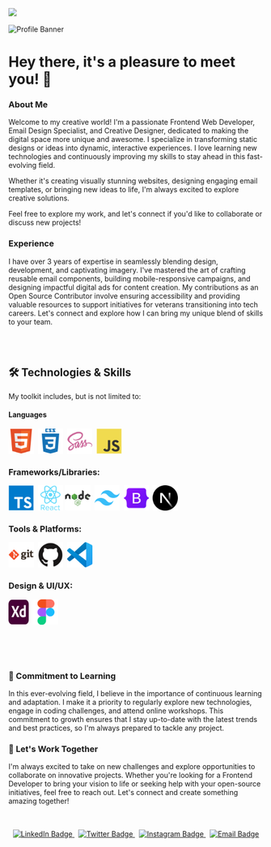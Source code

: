 ![](https://komarev.com/ghpvc/?username=kbrandon19&style=for-the-badge)
<br>

<div>
 <img alt="Profile Banner" src="https://voiwxfqryobznmxgpamq.supabase.co/storage/v1/object/public/images//github-banner.png" >
</div>

# Hey there, it's a pleasure to meet you! 👋

### About Me
Welcome to my creative world! I'm a passionate Frontend Web Developer, Email Design Specialist, and Creative Designer, dedicated to making the digital space more unique and awesome.
I specialize in transforming static designs or ideas into dynamic, interactive experiences. I love learning new technologies and continuously improving my skills to stay ahead in this fast-evolving field.

Whether it's creating visually stunning websites, designing engaging email templates, or bringing new ideas to life, I'm always excited to explore creative solutions.

Feel free to explore my work, and let's connect if you'd like to collaborate or discuss new projects!

### Experience
I have over 3 years of expertise in seamlessly blending design, development, and captivating imagery. I've mastered the art of crafting reusable email components, building mobile-responsive campaigns, and designing impactful digital ads for content creation. My contributions as an Open Source Contributor involve ensuring accessibility and providing valuable resources to support initiatives for veterans transitioning into tech careers. Let's connect and explore how I can bring my unique blend of skills to your team.


<br><br>



## 🛠️ Technologies & Skills
My toolkit includes, but is not limited to:

 #### Languages 
<div>
   <img src="https://github.com/devicons/devicon/blob/master/icons/html5/html5-original.svg" title="HTML5" alt="HTML" width="50" height="50"/>&nbsp;
  <img src="https://github.com/devicons/devicon/blob/master/icons/css3/css3-plain-wordmark.svg"  title="CSS3" alt="CSS" width="50" height="50"/>&nbsp;
  <img src="https://github.com/devicons/devicon/blob/master/icons/sass/sass-original.svg"  title="SASS" alt="SASS" width="50" height="50"/>&nbsp;
  <img src="https://github.com/devicons/devicon/blob/master/icons/javascript/javascript-original.svg" title="JavaScript" alt="JavaScript" width="50" height="50"/>&nbsp;

</div>

### Frameworks/Libraries: 
<div>
  <img src="https://github.com/devicons/devicon/blob/master/icons/typescript/typescript-original.svg" title="TYPESCRIPT" alt="Typescript" width="50" height="50"/>&nbsp;
  <img src="https://github.com/devicons/devicon/blob/master/icons/react/react-original-wordmark.svg" title="React" alt="React" width="50" height="50"/>
  <img src="https://github.com/devicons/devicon/blob/master/icons/nodejs/nodejs-original-wordmark.svg" title="Nodejs" alt="NodeJS" width="50" height="50"/>&nbsp;
  <img src="https://github.com/devicons/devicon/blob/master/icons/tailwindcss/tailwindcss-original.svg" title="TailwindCSS" alt="TailwindCSS" width="50" height="50" />&nbsp;
  <img src="https://github.com/devicons/devicon/blob/master/icons/bootstrap/bootstrap-original.svg" title="Bootstrap" alt="Bootstrap" width="50" height="50" />&nbsp;
  <img src="https://github.com/devicons/devicon/blob/master/icons/nextjs/nextjs-original.svg" title="NextJs" alt="NextJs" width="50" height="50" />&nbsp;
</div>

### Tools & Platforms: 
<div>
 <img src="https://github.com/devicons/devicon/blob/master/icons/git/git-original-wordmark.svg" title="Git" alt="Git" width="50" height="50"/>&nbsp;
 <img src="https://github.com/devicons/devicon/blob/master/icons/github/github-original.svg" title="GitHub" alt="GitHub" width="50" height="50"/>&nbsp;
 <img src="https://github.com/devicons/devicon/blob/master/icons/vscode/vscode-original.svg" title="VSCode" alt="VSCode" width="50" height="50"/>&nbsp;
</div>

### Design & UI/UX: 
<div>
   <img src="https://github.com/devicons/devicon/blob/master/icons/xd/xd-plain.svg" title="Xd" alt="Xd" width="40" height="50"/>&nbsp;
  <img src="https://github.com/devicons/devicon/blob/master/icons/figma/figma-original.svg" title="Figma" alt="Figma" width="50" height="50"/>&nbsp;
</div>


<br><br><br>

### 🌱 Commitment to Learning
In this ever-evolving field, I believe in the importance of continuous learning and adaptation. I make it a priority to regularly explore new technologies, engage in coding challenges, and attend online workshops. This commitment to growth ensures that I stay up-to-date with the latest trends and best practices, so I'm always prepared to tackle any project.

### 🤝 Let's Work Together
I'm always excited to take on new challenges and explore opportunities to collaborate on innovative projects. Whether you're looking for a Frontend Developer to bring your vision to life or seeking help with your open-source initiatives, feel free to reach out. Let's connect and create something amazing together!

<div id="badges" align="center">
  <br><br>
  <a href="https://www.linkedin.com/in/kareemamged">
    <img src="https://img.shields.io/badge/LinkedIn-blue?style=for-the-badge&logo=linkedin&logoColor=white" alt="LinkedIn Badge"/>
  </a>&nbsp;
  <a href="https://www.twitter.com/kemoamego">
    <img src="https://img.shields.io/badge/Twitter-blue?style=for-the-badge&logo=twitter&logoColor=white&color=1DA1F2" alt="Twitter Badge" />
  </a>&nbsp;
  <a href="https://www.instagram.com/kimoamego">
    <img src="https://img.shields.io/badge/Instagram-blue?style=for-the-badge&logo=instagram&logoColor=white&color=e95950" alt="Instagram Badge" />
  </a>&nbsp;
  <a href="mailto:contact@kareemamged.com">
    <img src="https://img.shields.io/badge/Gmail-blue?style=for-the-badge&logo=gmail&logoColor=white&color=bb001b" alt="Email Badge" />
  </a>
</div>

<br>



